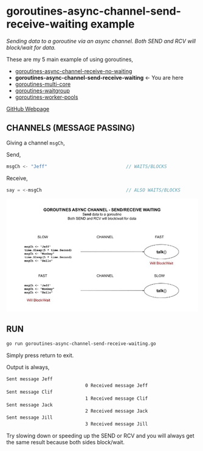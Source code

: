 # goroutines-async-channel-send-receive-waiting example

_Sending data to a goroutine via an async channel.
Both SEND and RCV will block/wait for data._

These are my 5 main example of using goroutines,

* [goroutines-async-channel-receive-no-waiting](https://github.com/JeffDeCola/my-go-examples/tree/master/goroutines/goroutines-async-channel-receive-no-waiting)
* **goroutines-async-channel-send-receive-waiting** <- You are here
* [goroutines-multi-core](https://github.com/JeffDeCola/my-go-examples/tree/master/goroutines/goroutines-multi-core)
* [goroutines-waitgroup](https://github.com/JeffDeCola/my-go-examples/tree/master/goroutines/goroutines-waitgroup)
* [goroutines-worker-pools](https://github.com/JeffDeCola/my-go-examples/tree/master/goroutines/goroutines-worker-pools)

[GitHub Webpage](https://jeffdecola.github.io/my-go-examples/)

## CHANNELS (MESSAGE PASSING)

Giving a channel `msgCh`,

Send,

```go
msgCh <- "Jeff"                             // WAITS/BLOCKS
```

Receive,

```go
say = <-msgCh                               // ALSO WAITS/BLOCKS
```

![IMAGE - goroutines-async-channel-send-receive-waiting - IMAGE](../../docs/pics/goroutines-async-channel-send-receive-waiting.jpg)

## RUN

```bash
go run goroutines-async-channel-send-receive-waiting.go
```

Simply press return to exit.

Output is always,

```txt
Sent message Jeff
                             0 Received message Jeff
Sent message Clif
                             1 Received message Clif
Sent message Jack
                             2 Received message Jack
Sent message Jill
                             3 Received message Jill
```

Try slowing down or speeding up the SEND or RCV and you will always
get the same result because both sides block/wait.
